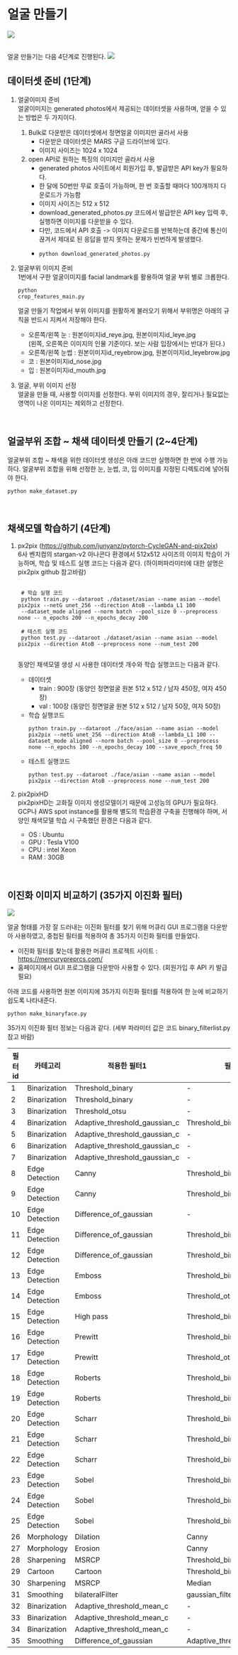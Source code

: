 # 얼굴 만들기
<img src="/sample.jpg"></img>

<br>얼굴 만들기는 다음 4단계로 진행된다.
<img src="/assemble_face.png"></img>
<br>

## 데이터셋 준비 (1단계)
1) 얼굴이미지 준비
<br>얼굴이미지는 generated photos에서 제공되는 데이터셋을 사용하며, 얻을 수 있는 방법은 두 가지이다.

    1) Bulk로 다운받은 데이터셋에서 정면얼굴 이미지만 골라서 사용
        + 다운받은 데이터셋은 MARS 구글 드라이브에 있다.
        + 이미지 사이즈는 1024 x 1024
    2) open API로 원하는 특징의 이미지만 골라서 사용
        + generated photos 사이트에서 회원가입 후, 발급받은 API key가 필요하다.
        + 한 달에 50번만 무료 호출이 가능하며, 한 번 호출할 때마다 100개까지 다운로드가 가능함
        + 이미지 사이즈는 512 x 512
        + download_generated_photos.py 코드에서 발급받은 API key 입력 후, 실행하면 이미지를 다운받을 수 있다.
        + 다만, 코드에서 API 호출 -> 이미지 다운로드를 반복하는데 중간에 통신이 끊겨서 제대로 된 응답을 받지 못하는 문제가 빈번하게 발생했다.
        + <pre><code>python download_generated_photos.py</code></pre>

2) 얼굴부위 이미지 준비
<br>1번에서 구한 얼굴이미지를 facial landmark를 활용하여 얼굴 부위 별로 크롭한다.
<br> <pre><code>python crop_features_main.py</code></pre>
얼굴 만들기 작업에서 부위 이미지를 원활하게 불러오기 위해서 부위명은 아래의 규칙을 반드시 지켜서 저장해야 한다.
    + 오른쪽/왼쪽 눈 : 원본이미지id_reye.jpg, 원본이미지id_leye.jpg
    <br>(왼쪽, 오른쪽은 이미지의 인물 기준이다. 보는 사람 입장에서는 반대가 된다.)
    + 오른쪽/왼쪽 눈썹 : 원본이미지id_reyebrow.jpg, 원본이미지id_leyebrow.jpg
    + 코 : 원본이미지id_nose.jpg
    + 입 : 원본이미지id_mouth.jpg


3) 얼굴, 부위 이미지 선정
<br>얼굴을 만들 때, 사용할 이미지를 선정한다. 부위 이미지의 경우, 잘리거나 필요없는 영역이 나온 이미지는 제외하고 선정한다.

<br>

## 얼굴부위 조합 ~ 채색 데이터셋 만들기 (2~4단계)
얼굴부위 조합 ~ 채색을 위한 데이터셋 생성은 아래 코드만 실행하면 한 번에 수행 가능하다.
얼굴부위 조합을 위해 선정한 눈, 눈썹, 코, 입 이미지를 지정된 디렉토리에 넣어줘야 한다.
<pre><code>python make_dataset.py</code></pre>

<br>

## 채색모델 학습하기 (4단계)
1) px2pix (https://github.com/junyanz/pytorch-CycleGAN-and-pix2pix)
<br>6사 벤치컴의 stargan-v2 아나콘다 환경에서 512x512 사이즈의 이미지 학습이 가능하며, 학습 및 테스트 실행 코드는 다음과 같다. (하이퍼파라미터에 대한 설명은 pix2pix github 참고바람) 
    <pre><code>
    # 학습 실행 코드
    python train.py --dataroot ./dataset/asian --name asian --model pix2pix --netG unet_256 --direction AtoB --lambda_L1 100 
    --dataset_mode aligned --norm batch --pool_size 0 --preprocess none -- n_epochs 200 --n_epochs_decay 200
    
    # 테스트 실행 코드
    python test.py --dataroot ./dataset/asian --name asian --model pix2pix --direction AtoB --preprocess none --num_test 200
    </code></pre> 
    
    동양인 채색모델 생성 시 사용한 데이터셋 개수와 학습 실행코드는 다음과 같다.
    + 데이터셋
        + train : 900장 (동양인 정면얼굴 원본 512 x 512 / 남자 450장, 여자 450장)
        + val :  100장 (동양인 정면얼굴 원본 512 x 512 / 남자 50장, 여자 50장)
    + 학습 실행코드
        <pre><code>python train.py --dataroot ./face/asian --name asian --model pix2pix --netG unet_256 --direction AtoB --lambda_L1 100 --dataset_mode aligned --norm batch --pool_size 0 --preprocess none --n_epochs 100 --n_epochs_decay 100 --save_epoch_freq 50</code></pre>
    + 테스트 실행코드
        <pre><code>python test.py --dataroot ./face/asian --name asian --model pix2pix --direction AtoB --preprocess none --num_test 200</code></pre>

2) pix2pixHD
<br>pix2pixHD는 고화질 이미지 생성모델이기 때문에 고성능의 GPU가 필요하다. GCP나 AWS spot instance를 활용해 별도의 학습환경 구축을 진행해야 하며,
서양인 채색모델 학습 시 구축했던 환경은 다음과 같다.
    + OS : Ubuntu
    + GPU : Tesla V100
    + CPU : intel Xeon
    + RAM : 30GB

<br>

## 이진화 이미지 비교하기 (35가지 이진화 필터)
<img src="data/binary35/58_merged.jpg"></img>

얼굴 형태를 가장 잘 드러내는 이진화 필터를 찾기 위해 머큐리 GUI 프로그램을 다운받아 사용하였고, 중첩된 필터를 적용하여 총 35가지 이진화 필터를 만들었다.
+ 이진화 필터를 찾는데 활용한 머큐리 프로젝트 사이트 : https://mercurypreprcs.com/
+ 홈페이지에서 GUI 프로그램을 다운받아 사용할 수 있다. (회원가입 후 API 키 발급 필요)

아래 코드를 사용하면 원본 이미지에 35가지 이진화 필터를 적용하여 한 눈에 비교하기 쉽도록 나타내준다.
<pre><code>python make_binaryface.py</code></pre>

35가지 이진화 필터 정보는 다음과 같다. (세부 파라미터 값은 코드 binary_filterlist.py 참고 바람)

| 필터id  | 카테고리 | 적용한 필터1 | 필터2 | 필터3 | 필터4 | 필터5 | 
| ----------| ---------- | ---------- | ---------- | ---------- |  ---------- | ---------- |
| 1 | Binarization | Threshold_binary | - | - | - | - | 
| 2 | Binarization | Threshold_binary | - | - | - | - | 
| 3 | Binarization | Threshold_otsu | - | - | - | - | 
| 4 | Binarization | Adaptive_threshold_gaussian_c | Threshold_binary_inverse | - | - | - | 
| 5 | Binarization | Adaptive_threshold_gaussian_c | - | - | - | - | 
| 6 | Binarization | Adaptive_threshold_gaussian_c | - | - | - | - | 
| 7 | Binarization | Adaptive_threshold_gaussian_c | - | - | - | - | 
| 8 | Edge Detection | Canny | Threshold_binary_inverse | - | - | - | 
| 9 | Edge Detection | Canny | Threshold_binary_inverse | - | - | - | 
| 10 | Edge Detection | Difference_of_gaussian | - | - | - | - | 
| 11 | Edge Detection | Difference_of_gaussian | Threshold_binary | - | - | - | 
| 12 | Edge Detection | Difference_of_gaussian | Threshold_binary_inverse | - | - | - | 
| 13 | Edge Detection | Emboss | Threshold_binary_inverse | - | - | - | 
| 14 | Edge Detection | Emboss | Threshold_otsu | - | - | - | 
| 15 | Edge Detection | High pass | Threshold_binary_inverse | - | - | - | 
| 16 | Edge Detection | Prewitt | Threshold_binary_inverse | - | - | - | 
| 17 | Edge Detection | Prewitt | Threshold_otsu | Threshold_binary_inverse | - | - |  
| 18 | Edge Detection | Roberts | Threshold_binary_inverse | - | - | - | 
| 19 | Edge Detection | Roberts | Threshold_binary_inverse | - | - | - | 
| 20 | Edge Detection | Scharr | Threshold_binary_inverse | - | - | - | 
| 21 | Edge Detection | Scharr | Threshold_binary_inverse | - | - | - | 
| 22 | Edge Detection | Scharr | Threshold_binary_inverse | - | - | - | 
| 23 | Edge Detection | Sobel | Threshold_binary_inverse | - | - | - | 
| 24 | Edge Detection | Sobel | Threshold_binary_inverse | - | - | - | 
| 25 | Edge Detection | Sobel | Threshold_binary_inverse | - | - | - | 
| 26 | Morphology | Dilation | Canny | Threshold_binary_inverse | - | - | 
| 27 | Morphology | Erosion | Canny | Threshold_binary_inverse | - | - | 
| 28 | Sharpening | MSRCP | Threshold_binary | - | - | - | 
| 29 | Cartoon | Cartoon | Threshold_binary | - | - | - | 
| 30 | Sharpening | MSRCP | Median | Median | Canny | Threshold_binary_inverse |
| 31 | Smoothing | bilateralFilter | gaussian_filter | dodge | Canny | - | 
| 32 | Binarization | Adaptive_threshold_mean_c | - | - | - | - | 
| 33 | Binarization | Adaptive_threshold_mean_c | - | - | - | - | 
| 34 | Binarization | Adaptive_threshold_mean_c | - | - | - | - | 
| 35 | Smoothing | Difference_of_gaussian | Adaptive_threshold_mean_c | - | - | - | 

